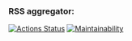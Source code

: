 ### RSS aggregator:
[![Actions Status](https://github.com/Artem-Perminov/frontend-project-11/workflows/hexlet-check/badge.svg)](https://github.com/Artem-Perminov/frontend-project-11/actions)
[![Maintainability](https://api.codeclimate.com/v1/badges/248ed87079c3e142c6ba/maintainability)](https://codeclimate.com/github/Artem-Perminov/frontend-project-11/maintainability)
